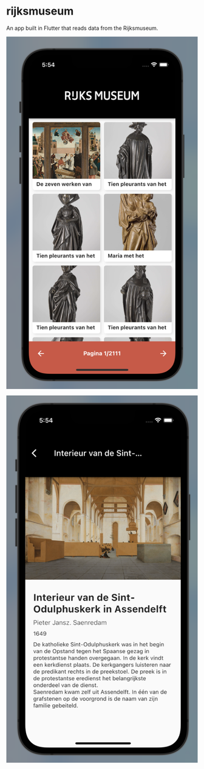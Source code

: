 # rijksmuseum
An app built in Flutter that reads data from the Rijksmuseum.

![Screenshot 1](assets/screenshots/screenshot1.png)

![Screenshot 2](assets/screenshots/screenshot2.png)